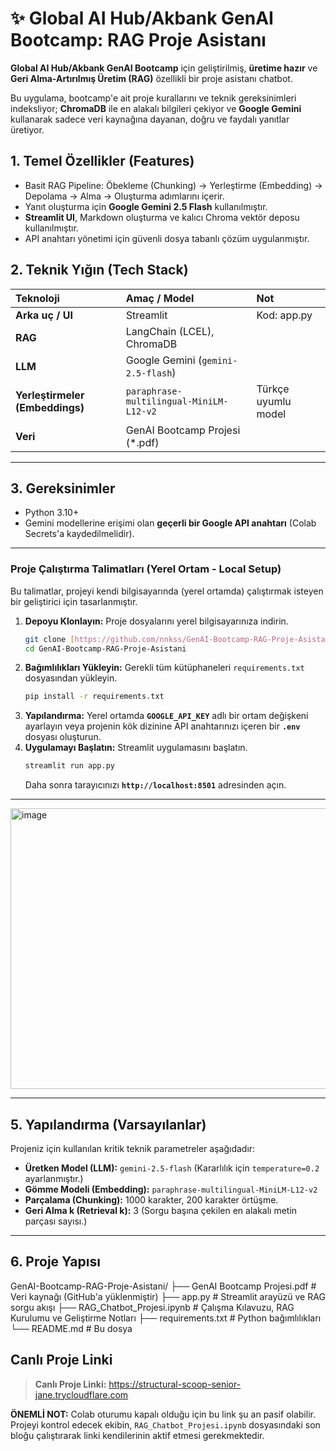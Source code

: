 # ✨ Global AI Hub/Akbank GenAI Bootcamp: RAG Proje Asistanı

**Global AI Hub/Akbank GenAI Bootcamp** için geliştirilmiş, **üretime hazır** ve **Geri Alma-Artırılmış Üretim (RAG)** özellikli bir proje asistanı chatbot.

Bu uygulama, bootcamp'e ait proje kurallarını ve teknik gereksinimleri indeksliyor; **ChromaDB** ile en alakalı bilgileri çekiyor ve **Google Gemini** kullanarak sadece veri kaynağına dayanan, doğru ve faydalı yanıtlar üretiyor.

## 1. Temel Özellikler (Features)

* Basit RAG Pipeline: Öbekleme (Chunking) → Yerleştirme (Embedding) → Depolama → Alma → Oluşturma adımlarını içerir.
* Yanıt oluşturma için **Google Gemini 2.5 Flash** kullanılmıştır.
* **Streamlit UI**, Markdown oluşturma ve kalıcı Chroma vektör deposu kullanılmıştır.
* API anahtarı yönetimi için güvenli dosya tabanlı çözüm uygulanmıştır.

## 2. Teknik Yığın (Tech Stack)

| Teknoloji | Amaç / Model | Not |
| :--- | :--- | :--- |
| **Arka uç / UI** | Streamlit | Kod: app.py |
| **RAG** | LangChain (LCEL), ChromaDB | |
| **LLM** | Google Gemini (`gemini-2.5-flash`) | |
| **Yerleştirmeler (Embeddings)** | `paraphrase-multilingual-MiniLM-L12-v2` | Türkçe uyumlu model |
| **Veri** | GenAI Bootcamp Projesi (*.pdf) | |

---

## 3. Gereksinimler

* Python 3.10+
* Gemini modellerine erişimi olan **geçerli bir Google API anahtarı** (Colab Secrets'a kaydedilmelidir).

---

### Proje Çalıştırma Talimatları (Yerel Ortam - Local Setup)

Bu talimatlar, projeyi kendi bilgisayarında (yerel ortamda) çalıştırmak isteyen bir geliştirici için tasarlanmıştır.

1.  **Depoyu Klonlayın:** Proje dosyalarını yerel bilgisayarınıza indirin.
    ```bash
    git clone [https://github.com/nnkss/GenAI-Bootcamp-RAG-Proje-Asistani.git](https://github.com/nnkss/GenAI-Bootcamp-RAG-Proje-Asistani.git)
    cd GenAI-Bootcamp-RAG-Proje-Asistani
    ```
2.  **Bağımlılıkları Yükleyin:** Gerekli tüm kütüphaneleri `requirements.txt` dosyasından yükleyin.
    ```bash
    pip install -r requirements.txt
    ```
3.  **Yapılandırma:** Yerel ortamda **`GOOGLE_API_KEY`** adlı bir ortam değişkeni ayarlayın veya projenin kök dizinine API anahtarınızı içeren bir **`.env`** dosyası oluşturun.
4.  **Uygulamayı Başlatın:** Streamlit uygulamasını başlatın.
    ```bash
    streamlit run app.py
    ```
    Daha sonra tarayıcınızı **`http://localhost:8501`** adresinden açın.

---
<img width="592" height="449" alt="image" src="https://github.com/user-attachments/assets/23726bac-dd70-40ec-9c64-2787a65d256b" />

---

## 5. Yapılandırma (Varsayılanlar)

Projeniz için kullanılan kritik teknik parametreler aşağıdadır:

* **Üretken Model (LLM):** `gemini-2.5-flash` (Kararlılık için `temperature=0.2` ayarlanmıştır.)
* **Gömme Modeli (Embedding):** `paraphrase-multilingual-MiniLM-L12-v2`
* **Parçalama (Chunking):** 1000 karakter, 200 karakter örtüşme.
* **Geri Alma k (Retrieval k):** 3 (Sorgu başına çekilen en alakalı metin parçası sayısı.)

---

## 6. Proje Yapısı

GenAI-Bootcamp-RAG-Proje-Asistani/ 
├── GenAI Bootcamp Projesi.pdf # Veri kaynağı (GitHub'a yüklenmiştir) 
├── app.py # Streamlit arayüzü ve RAG sorgu akışı 
├── RAG_Chatbot_Projesi.ipynb # Çalışma Kılavuzu, RAG Kurulumu ve Geliştirme Notları 
├── requirements.txt # Python bağımlılıkları 
└── README.md # Bu dosya

## Canlı Proje Linki

> **Canlı Proje Linki:**  https://structural-scoop-senior-jane.trycloudflare.com

**ÖNEMLİ NOT:** Colab oturumu kapalı olduğu için bu link şu an pasif olabilir. Projeyi kontrol edecek ekibin, `RAG_Chatbot_Projesi.ipynb` dosyasındaki son bloğu çalıştırarak linki kendilerinin aktif etmesi gerekmektedir.

